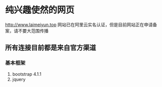 # 纯兴趣使然的网页

http://www.laimeiyun.top
网站已在阿里云实名认证，但是目前网站正在申请备案，请不要大范围传播

## 所有连接目前都是来自官方渠道

### 基本框架

1. bootstrap 4.1.1
2. jquery
